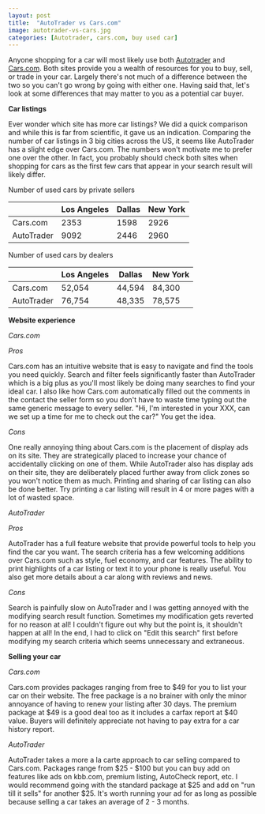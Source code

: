 ```yaml
---
layout: post
title:  "AutoTrader vs Cars.com"
image: autotrader-vs-cars.jpg
categories: [Autotrader, cars.com, buy used car]
---
```

Anyone shopping for a car will most likely use both [Autotrader][autotrader] and [Cars.com][cars].  Both sites provide you a wealth of resources for you to buy, sell, or trade in your car.  Largely there's not much of a difference between the two so you can't go wrong by going with either one.  Having said that, let's look at some differences that may matter to you as a potential car buyer.

__Car listings__

Ever wonder which site has more car listings?  We did a quick comparison and while this is far from scientific, it gave us an indication.  Comparing the number of car listings in 3 big cities across the US, it seems like AutoTrader has a slight edge over Cars.com.  The numbers won't motivate me to prefer one over the other.  In fact, you probably should check both sites when shopping for cars as the first few cars that appear in your search result will likely differ.


Number of used cars by private sellers

|            | Los Angeles | Dallas | New York |
|------------|-------------|--------|----------|
| Cars.com   | 2353        | 1598   | 2926     |
| AutoTrader | 9092        | 2446   | 2960     |


Number of used cars by dealers

|            | Los Angeles | Dallas | New York |
|------------|-------------|--------|----------|
| Cars.com   | 52,054      | 44,594 | 84,300   |
| AutoTrader | 76,754      | 48,335 | 78,575   |



__Website experience__

_Cars.com_

_Pros_

Cars.com has an intuitive website that is easy to navigate and find the tools you need quickly.  Search and filter feels significantly faster than AutoTrader which is a big plus as you'll most likely be doing many searches to find your ideal car.  I also like how Cars.com automatically filled out the comments in the contact the seller form so you don't have to waste time typing out the same generic message to every seller.  "Hi, I'm interested in your XXX, can we set up a time for me to check out the car?"  You get the idea.

_Cons_

One really annoying thing about Cars.com is the placement of display ads on its site.  They are strategically placed to increase your chance of accidentally clicking on one of them.  While AutoTrader also has display ads on their site, they are deliberately placed further away from click zones so you won't notice them as much.  Printing and sharing of car listing can also be done better.  Try printing a car listing will result in 4 or more pages with a lot of wasted space.  

_AutoTrader_

_Pros_

AutoTrader has a full feature website that provide powerful tools to help you find the car you want.  The search criteria has a few welcoming additions over Cars.com such as style, fuel economy, and car features.  The ability to print highlights of a car listing or text it to your phone is really useful.  You also get more details about a car along with reviews and news.

_Cons_

Search is painfully slow on AutoTrader and I was getting annoyed with the modifying search result function.  Sometimes my modification gets reverted for no reason at all!  I couldn't figure out why but the point is, it shouldn't happen at all!  In the end, I had to click on "Edit this search" first before modifying my search criteria which seems unnecessary and extraneous.

__Selling your car__

_Cars.com_

Cars.com provides packages ranging from free to $49 for you to list your car on their website.  The free package is a no brainer with only the minor annoyance of having to renew your listing after 30 days.  The premium package at $49 is a good deal too as it includes a carfax report at $40 value.  Buyers will definitely appreciate not having to pay extra for a car history report.

_AutoTrader_

AutoTrader takes a more a la carte approach to car selling compared to Cars.com.  Packages range from $25 - $100 but you can buy add on features like ads on kbb.com, premium listing, AutoCheck report, etc.  I would recommend going with the standard package at $25 and add on "run till it sells" for another $25.  It's worth running your ad for as long as possible because selling a car takes an average of 2 - 3 months.


[cars]: https://www.cars.com/
[autotrader]: http://www.autotrader.com/